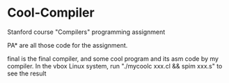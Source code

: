 Cool-Compiler
=============

Stanford course "Compilers" programming assignment


PA* are all those code for the assignment.

final is the final compiler, and some cool program and its asm code by my compiler. In the vbox Linux system, run "./mycoolc xxx.cl && spim xxx.s" to see the result